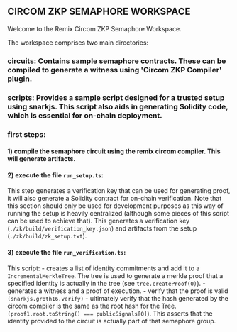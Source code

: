 
## CIRCOM ZKP SEMAPHORE WORKSPACE

Welcome to the Remix Circom ZKP Semaphore Workspace.

The workspace comprises two main directories:

### circuits: Contains sample semaphore contracts. These can be compiled to generate a witness using 'Circom ZKP Compiler' plugin.

### scripts: Provides a sample script designed for a trusted setup using snarkjs. This script also aids in generating Solidity code, which is essential for on-chain deployment.

### first steps:

#### 1) compile the semaphore circuit using the remix circom compiler. This will generate artifacts.

#### 2) execute the file `run_setup.ts`:
This step generates a verification key that can be used for generating proof, it will also generate a Solidity contract for on-chain verification. 
Note that this section should only be used for development purposes as this way of running the setup is heavily centralized (although some pieces of this script can be used to achieve that).
This generates a verification key (`./zk/build/verification_key.json`) and artifacts from the setup (`./zk/build/zk_setup.txt`).

#### 3) execute the file `run_verification.ts`:
This script:
	- creates a list of identity commitments and add it to a `IncrementalMerkleTree`. The tree is used to generate a merkle proof that a specified identity is actually in the tree  (see `tree.createProof(0)`).
	- generates a witness and a proof of execution.
	- verify that the proof is valid `(snarkjs.groth16.verify)`
	- ultimately verify that the hash generated by the circom compiler is the same as the root hash for the Tree. `(proof1.root.toString() === publicSignals[0]`). This asserts that the identity provided to the circuit is actually part of that semaphore group.
